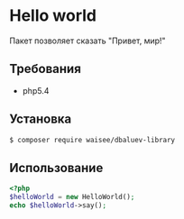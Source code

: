 # Hello world

Пакет позволяет сказать "Привет, мир!"

## Требования

- php5.4

## Установка

```bash
$ composer require waisee/dbaluev-library
```

## Использование

```php
<?php 
$helloWorld = new HelloWorld();
echo $helloWorld->say();
```
